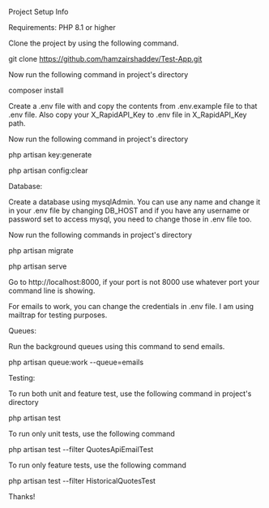 Project Setup Info

Requirements: PHP 8.1 or higher

Clone the project by using the following command.

git clone https://github.com/hamzairshaddev/Test-App.git

Now run the following command in project's directory

composer install

Create a .env file with and copy the contents from .env.example file to that .env file. Also copy your X_RapidAPI_Key to .env file in X_RapidAPI_Key path.

Now run the following command in project's directory

php artisan key:generate

php artisan config:clear

Database:

Create a database using mysqlAdmin. You can use any name and change it in your .env file by changing DB_HOST
and if you have any username or password set to access mysql, you need to change those in .env file too.

Now run the following commands in project's directory

php artisan migrate

php artisan serve

Go to http://localhost:8000, if your port is not 8000 use whatever port your command line is showing.

For emails to work, you can change the credentials in .env file. I am using mailtrap for testing purposes.

Queues:

Run the background queues using this command to send emails.

php artisan queue:work --queue=emails

Testing:

To run both unit and feature test, use the following command in project's directory

php artisan test

To run only unit tests, use the following command

php artisan test --filter QuotesApiEmailTest

To run only feature tests, use the following command

php artisan test --filter HistoricalQuotesTest

Thanks!

